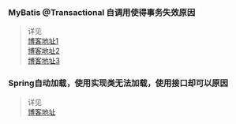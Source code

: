 ### MyBatis @Transactional 自调用使得事务失效原因
> 详见  
[博客地址1](https://blog.csdn.net/ligeforrent/article/details/76033083)  
[博客地址2](https://blog.csdn.net/rap_libai/article/details/79232864)  
[博客地址3](https://blog.csdn.net/gudejundd/article/details/54380141) 


### Spring自动加载，使用实现类无法加载，使用接口却可以原因
> 详见  
[博客地址](https://blog.csdn.net/ligeforrent/article/details/76033083) 

